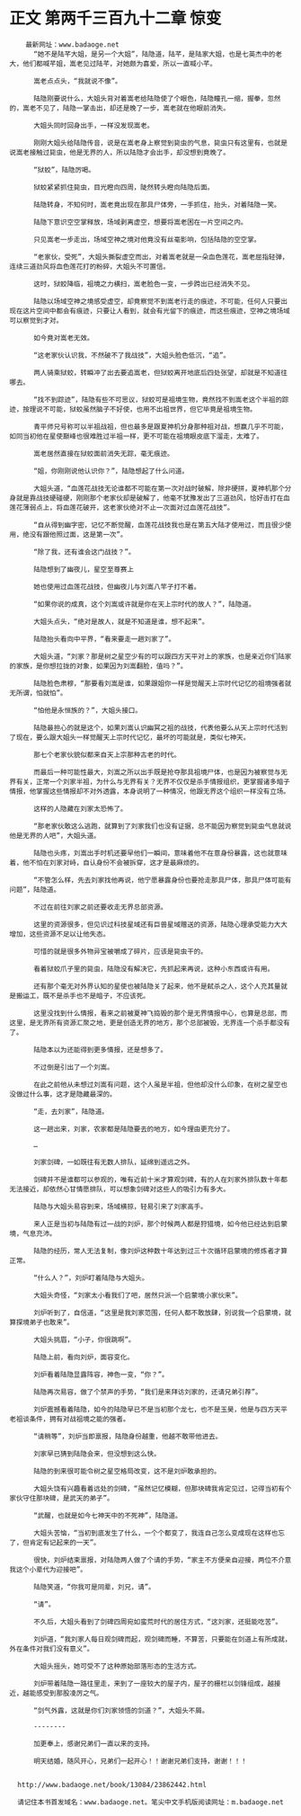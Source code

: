 # 正文 第两千三百九十二章 惊变
        最新网址：www.badaoge.net
          “她不是陆芊大姐，是另一个大姐”，陆隐道，陆芊，是陆家大姐，也是七英杰中的老大，他们都喊芊姐，嵩老见过陆芊，对她颇为喜爱，所以一直喊小芊。
      
          嵩老点点头，“我就说不像”。
      
          陆隐刚要说什么，大姐头背对着嵩老给陆隐使了个眼色，陆隐瞳孔一缩，握拳，忽然的，嵩老不见了，陆隐一掌击出，却还是晚了一步，嵩老就在他眼前消失。
      
          大姐头同时回身出手，一样没发现嵩老。
      
          刚刚大姐头给陆隐传音，说是在嵩老身上察觉到毙虫的气息，毙虫只有这里有，也就是说嵩老接触过毙虫，他是无界的人，所以陆隐才会出手，却没想到竟晚了。
      
          “狱蛟”，陆隐厉喝。
      
          狱蛟紧紧抓住毙虫，目光瞪向四周，陡然转头瞪向陆隐后面。
      
          陆隐转身，不知何时，嵩老竟出现在那具尸体旁，一手抓住，抬头，对着陆隐一笑。
      
          陆隐下意识空空掌释放，场域剥离虚空，想要将嵩老困在一片空间之内。
      
          只见嵩老一步走出，场域空神之境对他竟没有丝毫影响，包括陆隐的空空掌。
      
          “老家伙，受死”，大姐头撕裂虚空而出，对着嵩老就是一朵血色莲花，嵩老屈指轻弹，连续三道劲风将血色莲花打的粉碎，大姐头不可置信。
      
          这时，狱蛟降临，祖境之力横扫，嵩老脸色一变，一步跨出已经消失不见。
      
          陆隐以场域空神之境感受虚空，却竟察觉不到嵩老行走的痕迹，不可能，任何人只要出现在这片空间中都会有痕迹，只要让人看到，就会有光留下的痕迹，而这些痕迹，空神之境场域可以察觉到才对。
      
          如今竟对嵩老无效。
      
          “这老家伙认识我，不然破不了我战技”，大姐头脸色低沉，“追”。
      
          两人骑乘狱蛟，转瞬冲了出去要追嵩老，但狱蛟离开地底后四处张望，却就是不知道往哪去。
      
          “找不到踪迹”，陆隐有些不可思议，狱蛟可是祖境生物，竟然找不到嵩老这个半祖的踪迹，按理说不可能，狱蛟虽然脑子不好使，也用不出祖世界，但它毕竟是祖境生物。
      
          青平师兄号称可以半祖战祖，但也最多是跟夏神机分身那种祖对战，想赢几乎不可能，如同当初他在星使巅峰也很难胜过半祖一样，更不可能在祖境眼皮底下溜走，太难了。
      
          嵩老居然直接在狱蛟面前消失无踪，毫无痕迹。
      
          “姐，你刚刚说他认识你？”，陆隐想起了什么问道。
      
          大姐头道，“血莲花战技无论谁都不可能在第一次对战时破解，除非硬拼，夏神机那个分身就是靠战技硬碰硬，刚刚那个老家伙却是破解了，他毫不犹豫发出了三道劲风，恰好击打在血莲花薄弱点上，将血莲花破开，这老家伙绝对不止一次面对过血莲花战技”。
      
          “自从得到幽字密，记忆不断觉醒，血莲花战技我也是在第五大陆才使用过，而且很少使用，绝没有跟他照过面，这是第一次”。
      
          “除了我，还有谁会这门战技？”。
      
          陆隐想到了幽夜儿，星空至尊赛上
      
          她也使用过血莲花战技，但幽夜儿与刘嵩八竿子打不着。
      
          “如果你说的成真，这个刘嵩或许就是你在天上宗时代的故人？”，陆隐道。
      
          大姐头点头，“绝对是故人，就是不知道是谁，想不起来”。
      
          陆隐抬头看向中平界，“看来要走一趟刘家了”。
      
          大姐头道，“刘家？那是树之星空少有的可以跟四方天平对上的家族，也是亲近你们陆家的家族，是你想拉拢的对象，如果因为刘嵩翻脸，值吗？”。
      
          陆隐脸色肃穆，“那要看刘嵩是谁，如果跟姐你一样是觉醒天上宗时代记忆的祖境强者就无所谓，怕就怕”。
      
          “怕他是永恒族的？”，大姐头接口。
      
          陆隐最担心的就是这个，如果刘嵩认识幽冥之祖的战技，代表他要么从天上宗时代活到了现在，要么跟大姐头一样觉醒天上宗时代记忆，最坏的可能就是，类似七神天。
      
          那七个老家伙貌似都来自天上宗那种古老的时代。
      
          而最后一种可能性最大，刘嵩之所以出手既是抢夺那具祖境尸体，也是因为被察觉与无界有关，正常一个刘家半祖，为什么与无界有关？无界不仅仅是杀手情报组织，更掌握诸多暗子情报，他掌握这些情报却不对外透露，本身说明了一种情况，他跟无界这个组织一样没有立场。
      
          这样的人隐藏在刘家太恐怖了。
      
          “那老家伙敢这么逃跑，就算到了刘家我们也没有证据，总不能因为察觉到毙虫气息就说他是无界的人吧”，大姐头道。
      
          陆隐也头疼，刘嵩出手时机还要早他们一瞬间，意味着他不在意身份暴露，这也就意味着，他不怕在刘家对峙，自认身份不会被拆穿，这才是最麻烦的。
      
          “不管怎么样，先去刘家找他再说，他宁愿暴露身份也要抢走那具尸体，那具尸体可能有问题”，陆隐道。
      
          不过在前往刘家之前还要收走无界总部资源。
      
          这里的资源很多，但见识过科技星域还有巨兽星域赠送的资源，陆隐心理承受能力大大增加，这些资源不足以让他失态。
      
          可惜的就是很多外物异宝被嚼成了碎片，应该是毙虫干的。
      
          看着狱蛟爪子里的毙虫，陆隐没有解决它，先抓起来再说，这种小东西或许有用。
      
          还有那个毫无对外界认知的星使也被陆隐关了起来，他不是弑杀之人，这个人充其量就是搬运工，既不是杀手也不是暗子，不应该死。
      
          这里没找到什么情报，看来之前被夏神飞捣毁的那个是无界情报中心，也算是总部，而这里，是无界所有资源汇聚之地，更是创造无界的地方，那个总部被毁，无界连一个杀手都没有了。
      
          陆隐本以为还能得到更多情报，还是想多了。
      
          不过倒是引出了一个刘嵩。
      
          在此之前他从未想过刘嵩有问题，这个人虽是半祖，但他却没什么印象，在树之星空也没做过什么事，这才是隐藏最深的。
      
          “走，去刘家”，陆隐道。
      
          这一趟出来，刘家，农家都是陆隐要去的地方，如今理由更充分了。
      
          …
      
          刘家剑碑，一如既往有无数人排队，延绵到遥远之外。
      
          剑碑并不是谁都可以参观的，唯有近前十米才算观剑碑，有的人在刘家外排队数十年都无法接近，却依然心甘情愿排队，可以想象剑碑对这些人的吸引力有多大。
      
          陆隐与大姐头易容到来，场域横掠，轻易引来了刘家高手。
      
          来人正是当初与陆隐有过一战的刘炉，那个时候两人都是狩猎境，如今他已经达到启蒙境，气息充沛。
      
          陆隐的经历，常人无法复制，像刘炉这种数十年达到过三十次循环启蒙境的修炼者才算正常。
      
          “什么人？”，刘炉盯着陆隐与大姐头。
      
          大姐头奇怪，“刘家太小看我们了吧，居然只派一个启蒙境小家伙来”。
      
          刘炉听到了，自信道，“这里是我刘家范围，任何人都不敢放肆，别说我一个启蒙境，就算探境弟子也敢来”。
      
          大姐头挑眉，“小子，你很跳啊”。
      
          陆隐上前，看向刘炉，面容变化。
      
          刘炉看着陆隐显露阵容，神色一变，“你？”。
      
          陆隐再次易容，做了个禁声的手势，“我们是来拜访刘家的，还请兄弟引荐”。
      
          刘炉震撼看着陆隐，如今的陆隐早已不是当初那个龙七，也不是玉昊，他是与四方天平老祖谈条件，拥有对战祖境之能的强者。
      
          “请稍等”，刘炉当即禀报，陆隐身份越重，他越不敢带他进去。
      
          刘家早已猜到陆隐会来，但没想到这么快。
      
          陆隐的到来很可能令树之星空格局改变，这不是刘炉敢承担的。
      
          大姐头饶有兴趣看着远处的剑碑，“虽然记忆模糊，但那块碑我肯定见过，记得当初有个家伙守住那块碑，是武天的弟子”。
      
          “武醒，也就是如今七神天中的不死神”，陆隐道。
      
          大姐头苦恼，“当初到底发生了什么，一个个都变了，我连自己怎么变成现在这样也忘了，但肯定有记起来的一天”。
      
          很快，刘炉结束禀报，对陆隐两人做了个请的手势，“家主不方便亲自迎接，两位不介意我这个小辈代为迎接吧”。
      
          陆隐笑道，“你我可是同辈，刘兄，请”。
      
          “请”。
      
          不久后，大姐头看到了剑碑四周宛如蛮荒时代的居住方式，“这刘家，还挺能吃苦”。
      
          刘炉道，“我刘家人每日观剑碑而起，观剑碑而睡，不算苦，只要能在剑道上有所成就，外在条件对我们没有意义”。
      
          大姐头摇头，她可受不了这种原始部落形态的生活方式。
      
          刘炉带着陆隐一路往里走，来到了一座较大的屋子内，屋子的栅栏以剑锋组成，越接近，越能感受到那股凌厉之气。
      
          “剑气外露，这就是你们刘家领悟的剑道？”，大姐头不屑。
      
          --------
      
          加更奉上，感谢兄弟们一直以来的支持。
      
          明天结婚，随风开心，兄弟们一起开心！！谢谢兄弟们支持，谢谢！！！
      
      
      http://www.badaoge.net/book/13084/23862442.html
      
      请记住本书首发域名：www.badaoge.net。笔尖中文手机版阅读网址：m.badaoge.net
